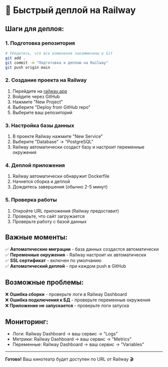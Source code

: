 # 🚀 Быстрый деплой на Railway

## Шаги для деплоя:

### 1. Подготовка репозитория
```bash
# Убедитесь, что все изменения закоммичены в Git
git add .
git commit -m "Подготовка к деплою на Railway"
git push origin main
```

### 2. Создание проекта на Railway
1. Перейдите на [railway.app](https://railway.app)
2. Войдите через GitHub
3. Нажмите "New Project"
4. Выберите "Deploy from GitHub repo"
5. Выберите ваш репозиторий

### 3. Настройка базы данных
1. В проекте Railway нажмите "New Service"
2. Выберите "Database" → "PostgreSQL"
3. Railway автоматически создаст базу и настроит переменные окружения

### 4. Деплой приложения
1. Railway автоматически обнаружит Dockerfile
2. Начнется сборка и деплой
3. Дождитесь завершения (обычно 2-5 минут)

### 5. Проверка работы
1. Откройте URL приложения (Railway предоставит)
2. Проверьте, что сайт загружается
3. Проверьте работу с базой данных

## Важные моменты:

✅ **Автоматические миграции** - база данных создастся автоматически  
✅ **Переменные окружения** - Railway настроит их автоматически  
✅ **SSL сертификат** - включен по умолчанию  
✅ **Автоматический деплой** - при каждом push в GitHub  

## Возможные проблемы:

❌ **Ошибка сборки** - проверьте логи в Railway Dashboard  
❌ **Ошибка подключения к БД** - проверьте переменные окружения  
❌ **Приложение не запускается** - проверьте логи запуска  

## Мониторинг:
- Логи: Railway Dashboard → ваш сервис → "Logs"
- Метрики: Railway Dashboard → ваш сервис → "Metrics"
- Переменные: Railway Dashboard → ваш сервис → "Variables"

---
**Готово!** Ваш кинотеатр будет доступен по URL от Railway 🎬 